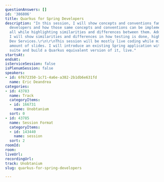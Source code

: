 ```yaml
---
questionAnswers: []
id: '386806'
title: Quarkus for Spring Developers
description: "In this session, I will show concepts and conventions familiar to Spring
  developers and how those same concepts and conventions can be implemented in Quarkus,
  all while highlighting similarities and differences between them. Additionally,
  I will show similarities and differences in how testing is done, highlighting Quarkus
  Dev Services.\r\n\r\nThis session will be mostly live coding while minimizing the
  amount of slides. I will introduce an existing Spring application with a full test
  suite and build a Quarkus equivalent version of it, live."
startsAt: 
endsAt: 
isServiceSession: false
isPlenumSession: false
speakers:
- id: 6f672350-1c71-4a6e-a382-2b1db6e631fd
  name: Eric Deandrea
categories:
- id: 43783
  name: Track
  categoryItems:
  - id: 166731
    name: Unobtanium
  sort: 0
- id: 43785
  name: Session Format
  categoryItems:
  - id: 143440
    name: session
  sort: 2
roomId: 
room: 
liveUrl: 
recordingUrl: 
track: Unobtanium
slug: quarkus-for-spring-developers

---
```

